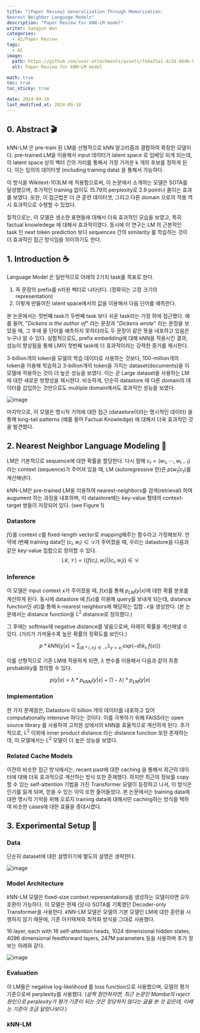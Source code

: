 ```yaml
---
title: "[Paper Review] Generalization Through Memorization:
Nearest Neighbor Language Models"
description: "Paper Review for kNN-LM model"
writer: Sangyun Won
categories:
  - AI/Paper Review
tags:
  - AI
image:
  path: https://github.com/user-attachments/assets/f44a25a1-dc34-46d6-b024-8a1a881f5953
  alt: Paper Review for kNN-LM model

math: true
toc: true
toc_sticky: true

date: 2024-09-10
last_modified_at: 2024-09-10
---
```


## 0. Abstract 🎬

kNN-LM 은 pre-train 된 LM을 선형적으로 kNN 알고리즘과 결합하여 확장한 모델이다. pre-trained LM을 이용해서 input 데이터가 latent space 로 임베딩 되게 되는데, 이 latent space 상의 벡터 간의 거리를 통해서 가장 가까운 k 개의 후보를 정하게 된다. 이는 임의의 데이터셋 (including training data) 을 통해서 가능하다.

이 방식을 Wikitext-103LM 에 적용함으로써, 이 논문에서 소개하는 모델은 SOTA를 달성했으며, 추가적인 training 없이도 15.79의 perplexity로 2.9 point나 줄이는 효과를 보였다. 또한, 이 접근법은 더 큰 훈련 데이터셋, 그리고 다른 domain 으로의 적용 역시 효과적으로 수행할 수 있었다.

질적으로는, 이 모델은 생소한 표현들에 대해서 더욱 효과적인 모습을 보였고, 특히 factual knowledege 에 대해서 효과적이였다. 동시에 이 연구는 LM 의 근본적인 task 인 next token prediction 보다 sequences 간의 similarity 를 학습하는 것이 더 효과적인 접근 방식임을 의미하기도 한다.

## 1. Introduction ☕️

Language Model 은 일반적으로 아래의 2가지 task를 목표로 한다.

1. 즉 문장의 prefix를 n차원 벡터로 나타낸다. (정확히는 고정 크기의 representation)
2. 이렇게 만들어진 latent space에서의 값을 이용해서 다음 단어를 예측한다.

본 논문에서는 첫번째 task가 두번째 task 보다 쉬운 task라는 가정 하에 접근했다. 예를 들어, "_Dickens is the author of_" 라는 문장과 "_Dickens wrote_" 라는 문장을 보았을 때, 그 후에 올 단어를 예측하지 못하더라도 두 문장이 같은 뜻을 내포하고 있음은 누구나 알 수 있다. 실험적으로도, prefix embedding에 대해 kNN을 적용시킨 결과, 성능이 향상됨을 통해 LM이 첫번째 task에 더 효과적이라는 강력한 증거를 제시한다.

3-billion개의 token을 모델의 학습 데이터로 사용하는 것보다, 100-million개의 token을 이용해 학습하고 3-billion개의 token을 가지는 dataset(documents)을 이 모델에 적용하는 것이 더 높은 성능을 보였다. 이는 곧 Large dataset을 사용하는 LM에 대한 새로운 방향성을 제시한다. 비슷하게, 단순히 datastore 에 다른 domain의 데이터를 삽입하는 것만으로도 multiple domain에서도 효과적인 성능을 보였다.

![image](https://github.com/user-attachments/assets/f44a25a1-dc34-46d6-b024-8a1a881f5953)

마지막으로, 이 모델은 명시적 기억에 대한 접근 (datastore이라는 명시적인 데이터) 을 통해 long-tail patterns (예를 들어 Factual Knowledge) 에 대해서 더욱 효과적인 것을 발견했다.

## 2. Nearest Neighbor Language Modeling 🧐

LM은 기본적으로 sequence에 대한 확률을 할당한다. 다시 말해 $c_t = (w_1, \cdots , w_{t-1})$ 라는 context (sequence)가 주어져 있을 때, LM (autoregressive 한)은 $p(w_t|c_t)$를 계산해낸다.

*k*NN-LM은 pre-trained LM을 이용하여 nearest-neighbors를 검색(retrieval) 하여 augument 하는 과정을 내포하며, 이 datastore에는 key-value 형태의 context-target 쌍들이 저장되어 있다. (see Figure 1)

### Datastore

$f()$를 context $c$를 fixed-length vector로 mapping해주는 함수라고 가정해보자. 만약에 i번째 training data인 $(c_i, w_i) \in \mathcal{D}$가 주어졌을 때, 우리는 datastore을 다음과 같은 key-value 집합으로 정의할 수 있다.
$$(\mathcal{K}, \mathcal{V}) = \{(f(c_i), w_i)|(c_i, w_i)\} \in \mathcal{D}$$

### Inference

이 모델은 input context $x$가 주어졌을 때, $f(x)$를 통해 $p_{LM}(y|x)$에 대한 확률 분포를 계산하게 된다. 동시에 datastore 에 $f(x)$를 이용해 query를 보내게 되는데, distance function인 $d()$를 통해 k-nearest neighbors에 해당하는 집합 $\mathcal{N}$을 생성한다.
(본 논문에서는 distance function을 $L^2$ distance로 정의했다.)

그 후에는 softmax에 negative distance를 넣음으로써, 아래의 확률을 계산해낼 수 있다. (거리가 가까울수록 높은 확률의 정확도를 보인다.)

$$
p*{kNN}(y|x) \propto \sum_{(k*i, v_i) \in \mathcal{N}}{\mathbb{1}_{y=v_i} \, exp(-d(k_i, f(x)))}
$$

이를 선형적으로 기존 LM에 적용하게 되면, $\lambda$ 변수를 이용해서 다음과 같이 최종 probability를 정의할 수 있다.

$$p(y|x) = \lambda * p_{kNN}(y|x) + (1 - \lambda) * p_{LM}(y|x)$$

### Implementation

한 가지 문제점은, Datastore 이 billion 개의 데이터를 내포하고 있어 computationally intensive 하다는 것이다. 이를 극복하기 위해 FAISS라는 open source library 를 사용하여 고차원 상에서의 kNN을 효율적으로 계산하게 된다. 추가적으로, $L^2$ 이외에 inner product distance 라는 distance function 또한 존재하는데, 이 모델에서는 $L^2$ 모델이 더 높은 성능을 보였다.

### Related Cache Models

이전의 비슷한 접근 방식에서는, recent past에 대한 caching 을 통해서 최근의 데이터에 대해 더욱 효과적으로 계산하는 방식 또한 존재했다. 하지만 최근의 정보를 copy할 수 있는 self-attention 기법을 가진 Transformer 모델이 등장하고 나서, 이 방식은 인기를 잃게 되며, 얻을 수 있는 이익 또한 줄어들었다. 본 논문에서는 training data에 대한 명시적 기억을 위해 오로지 training data에 대해서만 caching하는 방식을 택하여 비슷한 cases에 대한 효율을 증대시켰다.

## 3. Experimental Setup 🥽

### Data

단순히 dataset에 대한 설명이기에 별도의 설명은 생략한다.

![image](https://github.com/user-attachments/assets/61a7608f-8383-4799-b01c-fdd0bd523ff9)

### Model Architecture

*k*NN-LM 모델은 fixed-size context representations을 생성하는 모델이라면 모두 호환이 가능하다. 이 모델은 현재 (당시) SOTA를 기록했던 Decoder-only Transformer을 사용한다. *k*NN-LM 모델은 모델의 기본 모델인 LM에 대한 훈련을 시행하지 않기 때문에, 기존 아키텍쳐와 최적화 방식을 그대로 사용했다.

16 layer, each with 16 self-attention heads, 1024 dimensional hidden states, 4096 dimensional feedforward layers, 247M parameters 등을 사용하며 추가 정보는 아래와 같다.

![image](https://github.com/user-attachments/assets/0389fbaa-e033-4f79-9977-b2956de075fd)

### Evaluation

이 LM들은 negative log-likelihood 를 loss function으로 사용했으며, 모델의 평가 기준으로써 perplexity를 사용했다. (_살짝 첨언하자면, 최근 논문인 Mamba의 reject 원인으로 perplexity가 평가 기준이 되는 것은 정당하지 않다는 글을 본 것 같은데, 이때는 기준이 조금 달랐나보다._)

### *k*NN-LM
